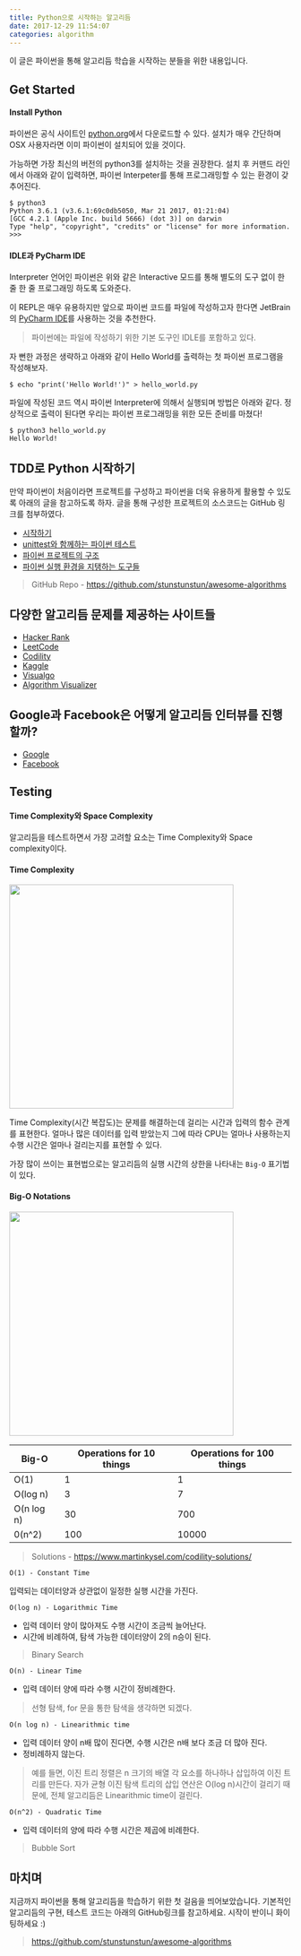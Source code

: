 ```yaml
---
title: Python으로 시작하는 알고리듬
date: 2017-12-29 11:54:07
categories: algorithm
---
```


이 글은 파이썬을 통해 알고리듬 학습을 시작하는 분들을 위한 내용입니다.

## Get Started

#### Install Python

파이썬은 공식 사이트인 [python.org](https://www.python.org/)에서 다운로드할 수 있다. 설치가 매우 간단하며 OSX 사용자라면 이미 파이썬이 설치되어 있을 것이다. 

가능하면 가장 최신의 버전의 python3를 설치하는 것을 권장한다. 설치 후 커맨드 라인에서 아래와 같이 입력하면, 파이썬 Interpeter를 통해 프로그래밍할 수 있는 환경이 갖추어진다.

```
$ python3
Python 3.6.1 (v3.6.1:69c0db5050, Mar 21 2017, 01:21:04)
[GCC 4.2.1 (Apple Inc. build 5666) (dot 3)] on darwin
Type "help", "copyright", "credits" or "license" for more information.
>>>
```

#### IDLE과 PyCharm IDE

Interpreter 언어인 파이썬은 위와 같은 Interactive 모드를 통해 별도의 도구 없이 한 줄 한 줄 프로그래밍 하도록 도와준다. 

이 REPL은 매우 유용하지만 앞으로 파이썬 코드를 파일에 작성하고자 한다면 JetBrain의 [PyCharm IDE](https://www.jetbrains.com/pycharm/)를 사용하는 것을 추천한다.

> 파이썬에는 파일에 작성하기 위한 기본 도구인 IDLE를 포함하고 있다.

자 뻔한 과정은 생략하고 아래와 같이 Hello World를 출력하는 첫 파이썬 프로그램을 작성해보자.

```
$ echo "print('Hello World!')" > hello_world.py
```

파일에 작성된 코드 역시 파이썬 Interpreter에 의해서 실행되며 방법은 아래와 같다. 정상적으로 출력이 된다면 우리는 파이썬 프로그래밍을 위한 모든 준비를 마쳤다!

```
$ python3 hello_world.py
Hello World!
```

## TDD로 Python 시작하기

만약 파이썬이 처음이라면 프로젝트를 구성하고 파이썬을 더욱 유용하게 활용할 수 있도록 아래의 글을 참고하도록 하자. 글을 통해 구성한 프로젝트의 소스코드는 GitHub 링크를 첨부하였다.

- [시작하기](https://www.holaxprogramming.com/2017/06/15/python-get-started/)
- [unittest와 함께하는 파이썬 테스트](https://www.holaxprogramming.com/2017/06/17/python-with-test/)
- [파이썬 프로젝트의 구조](https://www.holaxprogramming.com/2017/06/28/python-project-structures/)
- [파이썬 실행 환경을 지탱하는 도구들](https://www.holaxprogramming.com/2017/07/15/python-virtual-environments/)

> GitHub Repo - https://github.com/stunstunstun/awesome-algorithms

## 다양한 알고리듬 문제를 제공하는 사이트들

- [Hacker Rank](https://www.hackerrank.com/dashboard)
- [LeetCode](https://leetcode.com/)
- [Codility](https://codility.com/programmers/)
- [Kaggle](https://www.kaggle.com/)
- [Visualgo](https://visualgo.net/en)
- [Algorithm Visualizer](http://algo-visualizer.jasonpark.me/#path=backtracking/knight's_tour/basic)

## Google과 Facebook은 어떻게 알고리듬 인터뷰를 진행할까?

- [Google](https://careers.google.com/how-we-hire/interview/)
- [Facebook](https://www.facebook.com/notes/facebook-engineering/get-that-job-at-facebook/10150964382448920/)

## Testing

#### Time Complexity와 Space Complexity

알고리듬을 테스트하면서 가장 고려할 요소는 Time Complexity와 Space complexity이다.

#### Time Complexity

<img src='https://i1.wp.com/texblog.org/Wordpress/wp-content/uploads/2014/06/big-o-example-latex.png' width='400' />

Time Complexity(시간 복잡도)는 문제를 해결하는데 걸리는 시간과 입력의 함수 관계를 표현한다. 얼마나 많은 데이터를 입력 받았는지 그에 따라 CPU는 얼마나 사용하는지 수행 시간은 얼마나 걸리는지를 표현할 수 있다.

가장 많이 쓰이는 표현법으로는 알고리듬의 실행 시간의 상한을 나타내는 `Big-O` 표기법이 있다.

#### Big-O Notations

<img src='https://camo.githubusercontent.com/874181d7b840a494fe94a11cc13c1fad5d372217/68747470733a2f2f6170656c6261756d2e66696c65732e776f726470726573732e636f6d2f323031312f31302f796161636f766170656c6261756d6269676f706c6f742e6a7067' width='400' />

Big-O | Operations for 10 things | Operations for 100 things
--|--|--
O(1) | 1 | 1
O(log n) | 3 | 7
O(n log n) | 30 | 700 |
0(n^2) | 100 | 10000 |

> Solutions - https://www.martinkysel.com/codility-solutions/

`O(1) - Constant Time`

입력되는 데이터양과 상관없이 일정한 실행 시간을 가진다.

`O(log n) - Logarithmic Time`

- 입력 데이터 양이 많아져도 수행 시간이 조금씩 늘어난다.
- 시간에 비례하여, 탐색 가능한 데이터양이 2의 n승이 된다.

> Binary Search


`O(n) - Linear Time`

- 입력 데이터 양에 따라 수행 시간이 정비례한다.

> 선형 탐색, for 문을 통한 탐색을 생각하면 되겠다.

`O(n log n) - Linearithmic time`

- 입력 데이터 양이 n배 많이 진다면, 수행 시간은 n배 보다 조금 더 많아 진다.
- 정비례하지 않는다.

> 예를 들면, 이진 트리 정렬은 n 크기의 배열 각 요소를 하나하나 삽입하여 이진 트리를 만든다. 자가 균형 이진 탐색 트리의 삽입 연산은 O(log n)시간이 걸리기 때문에, 전체 알고리듬은 Linearithmic time이 걸린다.

`O(n^2) - Quadratic Time`

- 입력 데이터의 양에 따라 수행 시간은 제곱에 비례한다.

> Bubble Sort

## 마치며

지금까지 파이썬을 통해 알고리듬을 학습하기 위한 첫 걸음을 띄어보았습니다. 기본적인 알고리듬의 구현, 테스트 코드는 아래의 GitHub링크를 참고하세요. 시작이 반이니 화이팅하세요 :) 

> https://github.com/stunstunstun/awesome-algorithms
